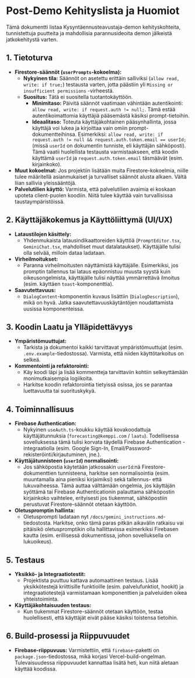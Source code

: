 # Post-Demo Kehityslista ja Huomiot

Tämä dokumentti listaa Kysyntäennusteavustaja-demon kehityskohteita, tunnistettuja puutteita ja mahdollisia parannusideoita demon jälkeistä jatkokehitystä varten.

## 1. Tietoturva

*   **Firestore-säännöt (`userPrompts`-kokoelma):**
    *   **Nykyinen tila:** Säännöt on asetettu erittäin salliviksi (`allow read, write: if true;`) testausta varten, jotta päästiin yli `Missing or insufficient permissions` -virheestä.
    *   **Suositus:** Tätä ei suositella tuotantokäyttöön.
        *   **Minimitaso:** Päivitä säännöt vaatimaan vähintään autentikointi: `allow read, write: if request.auth != null;`. Tämä estää autentikoimattomia käyttäjiä pääsemästä käsiksi prompt-tietoihin.
        *   **Ideaalitaso:** Toteuta käyttäjäkohtainen pääsynhallinta, jossa käyttäjä voi lukea ja kirjoittaa vain omiin prompt-dokumentteihinsa. Esimerkiksi: `allow read, write: if request.auth != null && request.auth.token.email == userId;` (missä `userId` on dokumentin tunniste, eli käyttäjän sähköposti). Tämä vaatii huolellista testausta varmistaakseen, että koodin käyttämä `userId` ja `request.auth.token.email` täsmäävät (esim. kirjainkoko).
*   **Muut kokoelmat:** Jos projektiin lisätään muita Firestore-kokoelmia, niille tulee määritellä asianmukaiset ja turvalliset säännöt alusta alkaen. Vältä liian sallivia yleissääntöjä.
*   **Palvelutilien käyttö:** Varmista, että palvelutilien avaimia ei koskaan upoteta client-puolen koodiin. Niitä tulee käyttää vain turvallisissa taustaympäristöissä.

## 2. Käyttäjäkokemus ja Käyttöliittymä (UI/UX)

*   **Lataustilojen käsittely:**
    *   Yhdenmukaista latausindikaattoreiden käyttöä (`PromptEditor.tsx`, `GeminiChat.tsx`, mahdolliset muut datalataukset). Käyttäjälle tulisi olla selvää, milloin dataa ladataan.
*   **Virheilmoitukset:**
    *   Paranna virheilmoitusten näyttämistä käyttäjälle. Esimerkiksi, jos promptin tallennus tai lataus epäonnistuu muusta syystä kuin oikeusongelmista, käyttäjälle tulisi näyttää ymmärrettävä ilmoitus (esim. käyttäen `toast`-komponenttia).
*   **Saavutettavuus:**
    *   `DialogContent`-komponentin kuvaus lisättiin (`DialogDescription`), mikä on hyvä. Jatka saavutettavuuskäytäntöjen noudattamista uusissa komponenteissa.

## 3. Koodin Laatu ja Ylläpidettävyys

*   **Ympäristömuuttujat:**
    *   Tarkista ja dokumentoi kaikki tarvittavat ympäristömuuttujat (esim. `.env.example`-tiedostossa). Varmista, että niiden käyttötarkoitus on selkeä.
*   **Kommentointi ja refaktorointi:**
    *   Käy koodi läpi ja lisää kommentteja tarvittaviin kohtiin selkeyttämään monimutkaisempia logiikoita.
    *   Harkitse koodin refaktorointia tietyissä osissa, jos se parantaa luettavuutta tai suorituskykyä.

## 4. Toiminnallisuus

*   **Firebase Authentication:**
    *   Nykyinen `useAuth.ts`-koukku käyttää kovakoodattuja käyttäjätunnuksia (`forecasting@kemppi.com` / `laatu`). Todellisessa sovelluksessa tämä tulisi korvata täydellä Firebase Authentication -integraatiolla (esim. Google Sign-In, Email/Password-rekisteröinti/kirjautuminen, jne.).
*   **Käyttäjätunnisteen (`userId`) normalisointi:**
    *   Jos sähköpostia käytetään jatkossakin `userId`:nä Firestore-dokumenttien tunnisteena, harkitse sen normalisointia (esim. muuntamalla aina pieniksi kirjaimiksi) sekä tallennus- että lukuvaiheessa. Tämä auttaa välttämään ongelmia, jos käyttäjän syöttämä tai Firebase Authenticationin palauttama sähköpostin kirjainkoko vaihtelee, erityisesti jos tiukemmat, sähköpostiin perustuvat Firestore-säännöt otetaan käyttöön.
*   **Oletuspromptin hallinta:**
    *   Oletusprompti ladataan nyt `/docs/gemini_instructions.md`-tiedostosta. Harkitse, onko tämä paras pitkän aikavälin ratkaisu vai pitäisikö oletuspromptikin olla hallittavissa esimerkiksi Firebasen kautta (esim. erillisessä dokumentissa, johon sovelluksella on lukuoikeus).

## 5. Testaus

*   **Yksikkö- ja Integraatiotestit:**
    *   Projektista puuttuu kattava automaattinen testaus. Lisää yksikkötestejä kriittisille funktioille (esim. palvelufunktiot, hookit) ja integraatiotestejä varmistamaan komponenttien ja palveluiden oikea yhteistoiminta.
*   **Käyttäjäkohtaisuuden testaus:**
    *   Kun tiukemmat Firestore-säännöt otetaan käyttöön, testaa huolellisesti, että käyttäjät eivät pääse käsiksi toistensa tietoihin.

## 6. Build-prosessi ja Riippuvuudet

*   **Firebase-riippuvuus:** Varmistettiin, että `firebase`-paketti on `package.json`-tiedostossa, mikä korjasi Vercel-build-ongelman. Tulevaisuudessa riippuvuudet kannattaa lisätä heti, kun niitä aletaan käyttää koodissa.
